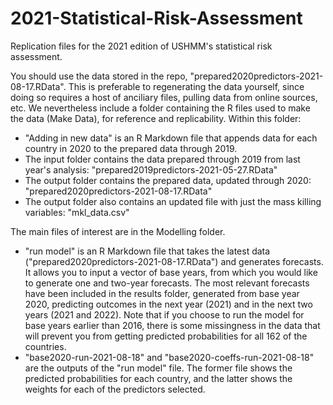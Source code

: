 # 2021-Statistical-Risk-Assessment

Replication files for the 2021 edition of USHMM's statistical risk assessment. 

You should use the data stored in the repo, "prepared2020predictors-2021-08-17.RData". This is preferable to regenerating the data yourself, since doing so requires a host of anciliary files, pulling data from online sources, etc. We nevertheless include a folder containing the R files used to make the data (Make Data), for reference and replicability. Within this folder:

- "Adding in new data" is an R Markdown file that appends data for each country in 2020 to the prepared data through 2019.
- The input folder contains the data prepared through 2019 from last year's analysis: "prepared2019predictors-2021-05-27.RData"
- The output folder contains the prepared data, updated through 2020: "prepared2020predictors-2021-08-17.RData"
- The output folder also contains an updated file with just the mass killing variables: "mkl_data.csv"

The main files of interest are in the Modelling folder. 

- "run model" is an R Markdown file that takes the latest data ("prepared2020predictors-2021-08-17.RData") and generates forecasts. It allows you to input a vector of base years, from which you would like to generate one and two-year forecasts. The most relevant forecasts have been included in the results folder, generated from base year 2020, predicting outcomes in the next year (2021) and in the next two years (2021 and 2022). Note that if you choose to run the model for base years earlier than 2016, there is some missingness in the data that will prevent you from getting predicted probabilities for all 162 of the countries.
- "base2020-run-2021-08-18" and "base2020-coeffs-run-2021-08-18" are the outputs of the "run model" file. The former file shows the predicted probabilities for each country, and the latter shows the weights for each of the predictors selected. 
